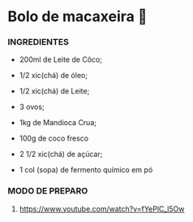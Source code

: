 # Bolo de macaxeira :cake: ​

### INGREDIENTES

- 200ml de Leite de Côco; 

- 1/2 xic(chá) de óleo; 
- 1/2 xic(chá) de Leite; 
- 3 ovos; 
- 1kg de Mandioca Crua; 
- 100g de coco fresco 
- 2 1/2 xic(chá) de açúcar; 
- 1 col (sopa) de fermento químico em pó

### MODO DE PREPARO

1. https://www.youtube.com/watch?v=fYePlC_l5Ow
